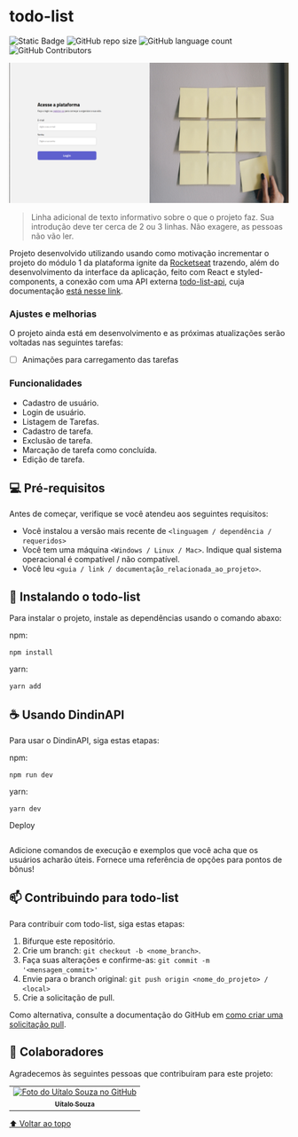 # todo-list

<!---Esses são exemplos. Veja https://shields.io para outras pessoas ou para personalizar este conjunto de escudos. Você pode querer incluir dependências, status do projeto e informações de licença aqui--->

![Static Badge](https://img.shields.io/badge/status-in_development-yellow?style=for-the-badge)
![GitHub repo size](https://img.shields.io/github/repo-size/uitalorss/todo-list-application?style=for-the-badge)
![GitHub language count](https://img.shields.io/github/languages/count/uitalorss/todo-list-application?style=for-the-badge)
![GitHub Contributors](https://img.shields.io/github/contributors/uitalorss/todo-list-application?style=for-the-badge&color=blue)

<img src="assets/image-readme.png" alt="exemplo imagem">

> Linha adicional de texto informativo sobre o que o projeto faz. Sua introdução deve ter cerca de 2 ou 3 linhas. Não exagere, as pessoas não vão ler.

Projeto desenvolvido utilizando usando como motivação incrementar o projeto do módulo 1 da plataforma ignite da [Rocketseat](https://www.rocketseat.com.br/) trazendo, além do desenvolvimento da interface da aplicação, feito com React e styled-components, a conexão com uma API externa [todo-list-api](https://github.com/uitalorss/todo-list-api), cuja documentação [está nesse link](https://dindin-api-azvd.onrender.com/api-docs).

### Ajustes e melhorias

O projeto ainda está em desenvolvimento e as próximas atualizações serão voltadas nas seguintes tarefas:

- [ ] Animações para carregamento das tarefas

### Funcionalidades

- Cadastro de usuário.
- Login de usuário.
- Listagem de Tarefas.
- Cadastro de tarefa.
- Exclusão de tarefa.
- Marcação de tarefa como concluída.
- Edição de tarefa.

## 💻 Pré-requisitos

Antes de começar, verifique se você atendeu aos seguintes requisitos:

<!---Estes são apenas requisitos de exemplo. Adicionar, duplicar ou remover conforme necessário--->

- Você instalou a versão mais recente de `<linguagem / dependência / requeridos>`
- Você tem uma máquina `<Windows / Linux / Mac>`. Indique qual sistema operacional é compatível / não compatível.
- Você leu `<guia / link / documentação_relacionada_ao_projeto>`.

## 🚀 Instalando o todo-list

Para instalar o projeto, instale as dependências usando o comando abaxo:

npm:

```
npm install
```

yarn:

```
yarn add
```

## ☕ Usando DindinAPI

Para usar o DindinAPI, siga estas etapas:

npm:

```
npm run dev
```

yarn:

```
yarn dev
```

Deploy

```

```

Adicione comandos de execução e exemplos que você acha que os usuários acharão úteis. Fornece uma referência de opções para pontos de bônus!

## 📫 Contribuindo para todo-list

<!---Se o seu README for longo ou se você tiver algum processo ou etapas específicas que deseja que os contribuidores sigam, considere a criação de um arquivo CONTRIBUTING.md separado--->

Para contribuir com todo-list, siga estas etapas:

1. Bifurque este repositório.
2. Crie um branch: `git checkout -b <nome_branch>`.
3. Faça suas alterações e confirme-as: `git commit -m '<mensagem_commit>'`
4. Envie para o branch original: `git push origin <nome_do_projeto> / <local>`
5. Crie a solicitação de pull.

Como alternativa, consulte a documentação do GitHub em [como criar uma solicitação pull](https://help.github.com/en/github/collaborating-with-issues-and-pull-requests/creating-a-pull-request).

## 🤝 Colaboradores

Agradecemos às seguintes pessoas que contribuíram para este projeto:

<table>
  <tr>
    <td align="center">
      <a href="#">
        <img src="https://avatars.githubusercontent.com/u/15834173?v=4" width="100px;" alt="Foto do Uítalo Souza no GitHub"/><br>
        <sub>
          <b>Uítalo Souza</b>
        </sub>
      </a>
    </td>
  </tr>
</table>

[⬆ Voltar ao topo](#nome-do-projeto)<br>

